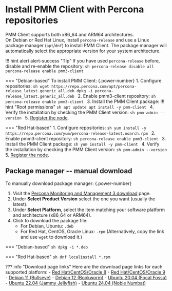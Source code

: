 # Install PMM Client with Percona repositories
PMM Client supports both x86_64 and ARM64 architectures.  
On Debian or Red Hat Linux, install `percona-release` and use a Linux package manager (`apt`/`dnf`) to install PMM Client.
The package manager will automatically select the appropriate version for your system architecture.

!!! hint alert alert-success "Tip"
    If you have used `percona-release` before, disable and re-enable the repository:
    ```sh
    percona-release disable all
    percona-release enable pmm3-client
    ```

=== "Debian-based"
    To install PMM Client:
    {.power-number}
    1. Configure repositories:
        ```sh
        wget https://repo.percona.com/apt/percona-release_latest.generic_all.deb
        dpkg -i percona-release_latest.generic_all.deb
        ```
    2. Enable pmm3-client repository:
        ```sh
        percona-release enable pmm3-client
        ```
    3. Install the PMM Client package:
        !!! hint "Root permissions"
            ```sh
            apt update
            apt install -y pmm-client
            ```
    4. Verify the installation by checking the PMM Client version:
        ```sh
        pmm-admin --version
        ```
    5. [Register the node](..//register-client-node/index.md).

=== "Red Hat-based"
    1. Configure repositories:
        ```sh
        yum install -y https://repo.percona.com/yum/percona-release-latest.noarch.rpm
        ```
    2. Enable pmm3-client repository:
        ```sh
        percona-release enable pmm3-client
        ```
    3. Install the PMM Client package:
        ```sh
        yum install -y pmm-client
        ```
    4. Verify the installation by checking the PMM Client version:
        ```sh
        pmm-admin --version
        ```
    5. [Register the node](../register-client-node/index.md).

## Package manager -- manual download
To manually download package manager:
{.power-number}
1. Visit the [Percona Monitoring and Management 3 download](https://www.percona.com/downloads/) page.
2. Under **Select Product Version** select the one you want (usually the latest).
3. Under **Select Platform**, select the item matching your software platform and architecture (x86_64 or ARM64).
4. Click to download the package file:
    - For Debian, Ubuntu: `.deb`
    - For Red Hat, CentOS, Oracle Linux: `.rpm`
(Alternatively, copy the link and use `wget` to download it.)

=== "Debian-based"
    ```sh
    dpkg -i *.deb
    ```

=== "Red Hat-based"
    ```sh
    dnf localinstall *.rpm
    ```

??? info "Download page links"
    Here are the download page links for each supported platform:
    - [Red Hat/CentOS/Oracle 8](https://www.percona.com/downloads/pmm3/{{release}}/binary/redhat/8/)
    - [Red Hat/CentOS/Oracle 9](https://www.percona.com/downloads/pmm3/{{release}}/binary/redhat/9/)
    - [Debian 11 (Bullseye)](https://www.percona.com/downloads/pmm3/{{release}}/binary/debian/bullseye/)
    - [Debian 12 (Bookworm)](https://www.percona.com/downloads/pmm3/{{release}}/binary/debian/bookworm/)
    - [Ubuntu 20.04 (Focal Fossa)](https://www.percona.com/downloads/pmm3/{{release}}/binary/debian/focal/)
    - [Ubuntu 22.04 (Jammy Jellyfish)](https://www.percona.com/downloads/pmm3/{{release}}/binary/debian/jammy/)
    - [Ubuntu 24.04 (Noble Numbat)](https://www.percona.com/downloads/pmm3/{{release}}/binary/debian/noble/)
